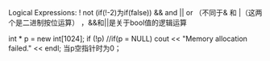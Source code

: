 Logical Expressions:
! not (if(!-2)为if(false))
&& and
|| or
（不同于& 和 |（这两个是二进制按位运算） ，&&和||是关于bool值的逻辑运算

int * p = new int[1024];
if (!p) //if(p = NULL)
    cout << "Memory allocation failed." << endl;
当p空指针时为0；
